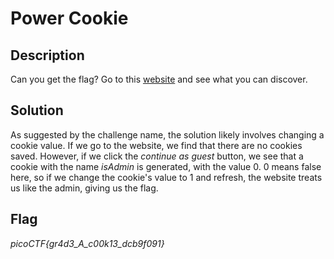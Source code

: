 # Power Cookie

## Description

Can you get the flag?
Go to this [website](http://saturn.picoctf.net:64271/) and see what you can discover.

## Solution

As suggested by the challenge name, the solution likely involves changing a cookie value. If we go to the website, we find that there are no cookies saved. However, if we click the *continue as guest* button, we see that a cookie with the name *isAdmin* is generated, with the value 0. 0 means false here, so if we change the cookie's value to 1 and refresh, the website treats us like the admin, giving us the flag.

## Flag

*picoCTF{gr4d3_A_c00k13_dcb9f091}*
